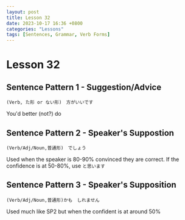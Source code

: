 ```yaml
--- 
layout: post 
title: Lesson 32
date: 2023-10-17 16:36 +0800 
categories: "Lessons"
tags: [Sentences, Grammar, Verb Forms]
---
```

  
# Lesson 32

## Sentence Pattern 1 - Suggestion/Advice
```
(Verb, た形 or ない形)　方がいいです
```
You'd better (not?) do

## Sentence Pattern 2 - Speaker's Suppostion
```
(Verb/Adj/Noun,普通形)　でしょう
```
Used when the speaker is 80-90% convinced they are correct. If the confidence is at 50-80%, use `と思います`

## Sentence Pattern 3 - Speaker's Supposition
```
(Verb/Adj/Noun,普通形)かも　しれません
```
Used much like SP2 but when the confident is at around 50%
